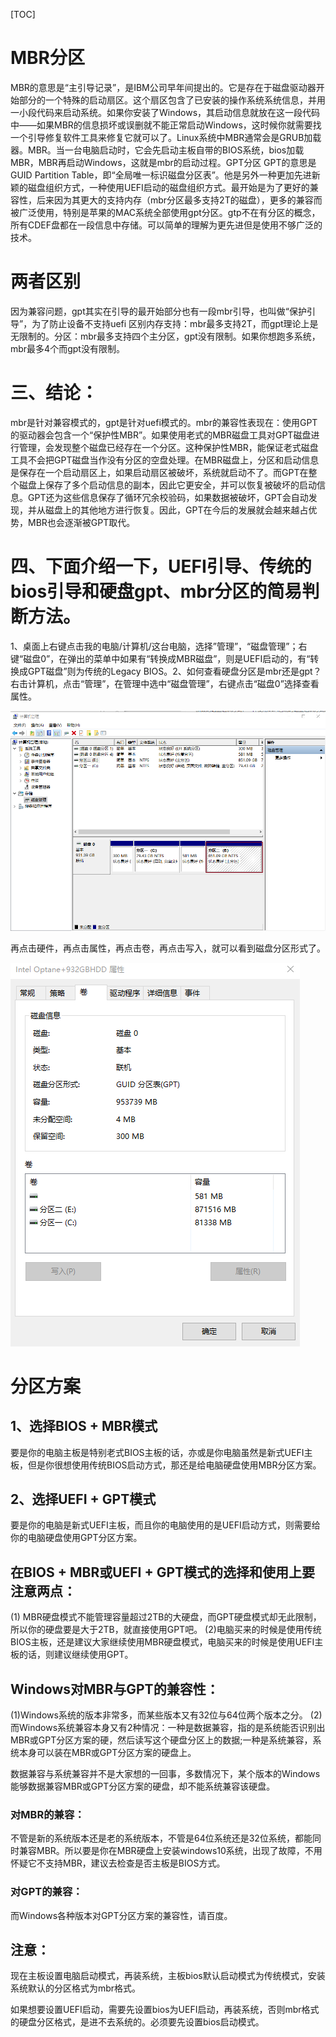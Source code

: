 [TOC]



# MBR分区

MBR的意思是“主引导记录”，是IBM公司早年间提出的。它是存在于磁盘驱动器开始部分的一个特殊的启动扇区。这个扇区包含了已安装的操作系统系统信息，并用一小段代码来启动系统。如果你安装了Windows，其启动信息就放在这一段代码中——如果MBR的信息损坏或误删就不能正常启动Windows，这时候你就需要找一个引导修复软件工具来修复它就可以了。Linux系统中MBR通常会是GRUB加载器。MBR。当一台电脑启动时，它会先启动主板自带的BIOS系统，bios加载MBR，MBR再启动Windows，这就是mbr的启动过程。GPT分区
GPT的意思是GUID Partition Table，即“全局唯一标识磁盘分区表”。他是另外一种更加先进新颖的磁盘组织方式，一种使用UEFI启动的磁盘组织方式。最开始是为了更好的兼容性，后来因为其更大的支持内存（mbr分区最多支持2T的磁盘），更多的兼容而被广泛使用，特别是苹果的MAC系统全部使用gpt分区。gtp不在有分区的概念，所有CDEF盘都在一段信息中存储。可以简单的理解为更先进但是使用不够广泛的技术。
# 两者区别
因为兼容问题，gpt其实在引导的最开始部分也有一段mbr引导，也叫做“保护引导”，为了防止设备不支持uefi 区别内存支持：mbr最多支持2T，而gpt理论上是无限制的。分区：mbr最多支持四个主分区，gpt没有限制。如果你想跑多系统，mbr最多4个而gpt没有限制。
# 三、结论：
mbr是针对兼容模式的，gpt是针对uefi模式的。mbr的兼容性表现在：使用GPT的驱动器会包含一个“保护性MBR”。如果使用老式的MBR磁盘工具对GPT磁盘进行管理，会发现整个磁盘已经存在一个分区。这种保护性MBR，能保证老式磁盘工具不会把GPT磁盘当作没有分区的空盘处理。在MBR磁盘上，分区和启动信息是保存在一个启动扇区上，如果启动扇区被破坏，系统就启动不了。而GPT在整个磁盘上保存了多个启动信息的副本，因此它更安全，并可以恢复被破坏的启动信息。GPT还为这些信息保存了循环冗余校验码，如果数据被破坏，GPT会自动发现，并从磁盘上的其他地方进行恢复。因此，GPT在今后的发展就会越来越占优势，MBR也会逐渐被GPT取代。
#  四、下面介绍一下，UEFI引导、传统的bios引导和硬盘gpt、mbr分区的简易判断方法。

1、桌面上右键点击我的电脑/计算机/这台电脑，选择”管理”，“磁盘管理”；右键“磁盘0”，在弹出的菜单中如果有“转换成MBR磁盘”，则是UEFI启动的，有“转换成GPT磁盘”则为传统的Legacy BIOS。2、如何查看硬盘分区是mbr还是gpt？右击计算机，点击“管理”，在管理中选中“磁盘管理”，右键点击“磁盘0”选择查看属性。

![2-1](.\images\2-1.png)

再点击硬件，再点击属性，再点击卷，再点击写入，就可以看到磁盘分区形式了。

![2-2](.\images\2-2.png)









# 分区方案
## 1、选择BIOS + MBR模式
要是你的电脑主板是特别老式BIOS主板的话，亦或是你电脑虽然是新式UEFI主板，但是你很想使用传统BIOS启动方式，那还是给电脑硬盘使用MBR分区方案。
## 2、选择UEFI + GPT模式
要是你的电脑是新式UEFI主板，而且你的电脑使用的是UEFI启动方式，则需要给你的电脑硬盘使用GPT分区方案。
## 在BIOS + MBR或UEFI + GPT模式的选择和使用上要注意两点：
 (1) MBR硬盘模式不能管理容量超过2TB的大硬盘，而GPT硬盘模式却无此限制，所以你的硬盘要是大于2TB，就直接使用GPT吧。
 (2)电脑买来的时候是使用传统BIOS主板，还是建议大家继续使用MBR硬盘模式，电脑买来的时候是使用UEFI主板的话，则建议继续使用GPT。

## Windows对MBR与GPT的兼容性：
(1)Windows系统的版本非常多，而某些版本又有32位与64位两个版本之分。
(2)而Windows系统兼容本身又有2种情况：一种是数据兼容，指的是系统能否识别出MBR或GPT分区方案的硬，然后读写这个硬盘分区上的数据;一种是系统兼容，系统本身可以装在MBR或GPT分区方案的硬盘上。

数据兼容与系统兼容并不是大家想的一回事，多数情况下，某个版本的Windows能够数据兼容MBR或GPT分区方案的硬盘，却不能系统兼容该硬盘。

### 对MBR的兼容：
不管是新的系统版本还是老的系统版本，不管是64位系统还是32位系统，都能同时兼容MBR。所以要是你在MBR硬盘上安装windows10系统，出现了故障，不用怀疑它不支持MBR，建议去检查是否主板是BIOS方式。
### 对GPT的兼容：
而Windows各种版本对GPT分区方案的兼容性，请百度。

## 注意：
现在主板设置电脑启动模式，再装系统，主板bios默认启动模式为传统模式，安装系统默认的分区格式为mbr格式。

如果想要设置UEFI启动，需要先设置bios为UEFI启动，再装系统，否则mbr格式的硬盘分区格式，是进不去系统的。必须要先设置bios启动模式。


